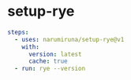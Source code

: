 # setup-rye

```yml
steps:
  - uses: narumiruna/setup-rye@v1
    with:
      version: latest
      cache: true
  - run: rye --version
```
